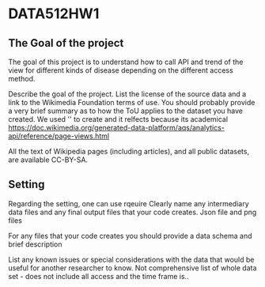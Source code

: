 # DATA512HW1

## The Goal of the project
The goal of this project is to understand how to call API and trend of the view for different kinds of disease depending on the different access method.

Describe the goal of the project.
List the license of the source data and a link to the Wikimedia Foundation terms of use. You should probably provide a very brief summary as to how the ToU applies to the dataset you have created.
We used '' to create and it relfects because its academical  https://doc.wikimedia.org/generated-data-platform/aqs/analytics-api/reference/page-views.html 

All the text of Wikipedia pages (including articles), and all public datasets, are available
CC-BY-SA.
## Setting
Regarding the setting, one can use rqeuire
Clearly name any intermediary data files and any final output files that your code creates. 
Json file and png files

For any files that your code creates you should provide a data schema and brief description

List any known issues or special considerations with the data that would be useful for another researcher to know. 
Not comprehensive list of whole data set - does not include all access and the time frame is..
